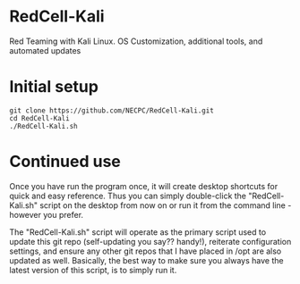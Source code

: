 # RedCell-Kali
Red Teaming with Kali Linux. OS Customization, additional tools, and automated updates

# Initial setup
```
git clone https://github.com/NECPC/RedCell-Kali.git
cd RedCell-Kali
./RedCell-Kali.sh
```

# Continued use
Once you have run the program once, it will create desktop shortcuts for quick and easy reference. Thus you can simply double-click the "RedCell-Kali.sh" script on the desktop from now on or run it from the command line - however you prefer.

The "RedCell-Kali.sh" script will operate as the primary script used to update this git repo (self-updating you say?? handy!), reiterate configuration settings, and ensure any other git repos that I have placed in /opt are also updated as well. Basically, the best way to make sure you always have the latest version of this script, is to simply run it.

